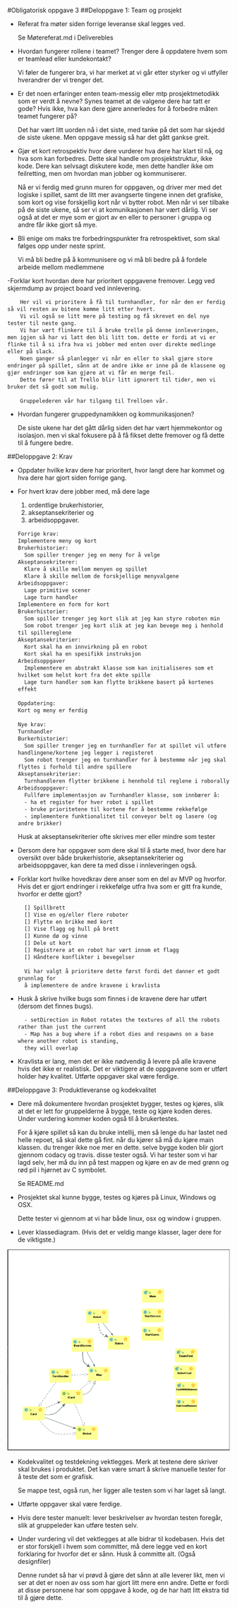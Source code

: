 #Obligatorisk oppgave 3 
##Deloppgave 1: Team og prosjekt
- Referat fra møter siden forrige leveranse skal legges ved.
    
    
    Se Møtereferat.md i Deliverebles
    
- Hvordan fungerer rollene i teamet? Trenger dere å oppdatere hvem som er teamlead eller kundekontakt?


    Vi føler de fungerer bra, vi har merket at vi går etter styrker og vi
    utfyller hverandrer der vi trenger det.
    
- Er det noen erfaringer enten team-messig eller mtp prosjektmetodikk som er verdt å nevne? Synes teamet at de valgene dere har tatt er gode? Hvis ikke, hva kan dere gjøre annerledes for å forbedre måten teamet fungerer på?


    Det har vært litt uorden nå i det siste, med tanke på det som har skjedd de siste ukene.
    Men oppgave messig så har det gått gankse greit. 
    
- Gjør et kort retrospektiv hvor dere vurderer hva dere har klart til nå, og hva som kan forbedres. Dette skal handle om prosjektstruktur, ikke kode. Dere kan selvsagt diskutere kode, men dette handler ikke om feilretting, men om hvordan man jobber og kommuniserer.


    Nå er vi ferdig med grunn muren for oppgaven, og driver mer med det logiske i spillet, samt de litt mer avangserte tingene innen det grafiske, som kort og vise forskjellig kort når vi bytter robot. Men når vi ser tilbake på de siste ukene,
    så ser vi at komunikasjonen har vært dårlig. Vi ser også at det er mye som er gjort av en eller to personer i gruppa og andre får ikke gjort så mye.
    
- Bli enige om maks tre forbedringspunkter fra retrospektivet, som skal følges opp under neste sprint.

    
    Vi må bli bedre på å kommunisere
    og vi må bli bedre på å fordele arbeide mellom medlemmene
        
-Forklar kort hvordan dere har prioritert oppgavene fremover. Legg ved skjermdump av project board ved innlevering.

        Her vil vi prioritere å få til turnhandler, for når den er ferdig så vil resten av bitene komme litt etter hvert.
        Vi vil også se litt mere på testing og få skrevet en del nye tester til neste gang. 
        Vi har vært flinkere til å bruke trelle på denne innleveringen, men igjen så har vi latt den bli litt tom. dette er fordi at vi er flinke til å si ifra hva vi jobber med enten over direkte medlinge eller på slack. 
        Noen ganger så planlegger vi når en eller to skal gjøre store endringer på spillet, sånn at de andre ikke er inne på de klassene og gjør endringer som kan gjøre at vi får en merge feil. 
        Dette fører til at Trello blir litt ignorert til tider, men vi bruker det så godt som mulig.
        
        Gruppelederen vår har tilgang til Trelloen vår.
    
- Hvordan fungerer gruppedynamikken og kommunikasjonen?


    De siste ukene har det gått dårlig siden det har vært hjemmekontor og isolasjon. men vi skal fokusere på å få fikset dette fremover og få dette til å fungere bedre. 

##Deloppgave 2: Krav
- Oppdater hvilke krav dere har prioritert, hvor langt dere har kommet og hva dere har gjort siden forrige gang.
- For hvert krav dere jobber med, må dere lage
    1) ordentlige brukerhistorier, 
    2) akseptansekriterier og 
    3) arbeidsoppgaver.
    
      Forrige krav:
      Implementere meny og kort
      Brukerhistorier:
        Som spiller trenger jeg en meny for å velge 
      Akseptansekriterer:
        Klare å skille mellom menyen og spillet
        Klare å skille mellom de forskjellige menyvalgene 
      Arbeidsoppgaver:
        Lage primitive scener
        Lage turn handler
      Implementere en form for kort
      Brukerhistorier:
        Som spiller trenger jeg kort slik at jeg kan styre roboten min
        Som robot trenger jeg kort slik at jeg kan bevege meg i henhold til spillereglene
      Akseptansekriterier:
        Kort skal ha en innvirkning på en robot
        Kort skal ha en spesifikk instruksjon
      Arbeidsoppgaver
        Implementere en abstrakt klasse som kan initialiseres som et hvilket som helst kort fra det ekte spille
        Lage turn handler som kan flytte brikkene basert på kortenes effekt
        
      Oppdatering: 
      Kort og meny er ferdig
      
      Nye krav:
      Turnhandler
      Burkerhistorier:
        Som spiller trenger jeg en turnhandler for at spillet vil utføre handlingene/kortene jeg legger i registeret
        Som robot trenger jeg en turnhandler for å bestemme når jeg skal flyttes i forhold til andre spillere
      Akseptansekriterier:
        Turnhandleren flytter brikkene i hennhold til reglene i roborally
      Arbeidsoppgaver:
        Fullføre implementasjon av Turnhandler klasse, som innbærer å:
        - ha et register for hver robot i spillet
        - bruke prioritetene til kortene for å bestemme rekkefølge
        - implementere funktionalitet til conveyor belt og lasere (og andre brikker)
        
        
        
    
  Husk at akseptansekriterier ofte skrives mer eller mindre som tester
- Dersom dere har oppgaver som dere skal til å starte med, hvor dere har oversikt over både brukerhistorie, akseptansekriterier og arbeidsoppgaver, kan dere ta med disse i innleveringen også.
- Forklar kort hvilke hovedkrav dere anser som en del av MVP og hvorfor. Hvis
 det er gjort endringer i rekkefølge utfra hva som er gitt fra kunde, hvorfor er dette gjort?
    
        [] Spillbrett
        [] Vise en og/eller flere roboter
        [] Flytte en brikke med kort
        [] Vise flagg og hull på brett
        [] Kunne dø og vinne
        [] Dele ut kort
        [] Registrere at en robot har vært innom et flagg
        [] Håndtere konflikter i bevegelser
        
        Vi har valgt å prioritere dette først fordi det danner et godt grunnlag for
        å implementere de andre kravene i kravlista
 
- Husk å skrive hvilke bugs som finnes i de kravene dere har utført (dersom det finnes bugs). 

        - setDirection in Robot rotates the textures of all the robots rather than just the current
        - Map has a bug where if a robot dies and respawns on a base where another robot is standing,
        they will overlap
        
- Kravlista er lang, men det er ikke nødvendig å levere på alle kravene hvis det ikke er realistisk. Det er viktigere at de oppgavene som er utført holder høy kvalitet. Utførte oppgaver skal være ferdige.

##Deloppgave 3: Produktleveranse og kodekvalitet
- Dere må dokumentere hvordan prosjektet bygger, testes og kjøres, slik at det er lett for gruppelderne å bygge, teste og kjøre koden deres. Under vurdering kommer koden også til å brukertestes.


    For å kjøre spillet så kan du bruke intellij, men så lenge du har lastet ned helle repoet, så skal dette gå fint. når du kjører så må du kjøre main klassen. du trenger ikke noe mer en dette. selve bygge koden blir gjort gjennom codacy og travis. disse tester også.
    Vi har tester som vi har lagd selv, her må du inn på test mappen og kjøre en av de med grønn og rød pil i hjørnet av C symbolet.
    
    Se README.md
    
    
- Prosjektet skal kunne bygge, testes og kjøres på Linux, Windows og OSX.

    
    Dette tester vi gjennom at vi har både linux, osx og window i gruppen.
    
- Lever klassediagram. (Hvis det er veldig mange klasser, lager dere for de viktigste.)

![](oblig3UML.png)

- Kodekvalitet og testdekning vektlegges. Merk at testene dere skriver skal brukes i produktet. Det kan være smart å skrive manuelle tester for å teste det som er grafisk.


    Se mappe test, også run, her ligger alle testen som vi har laget så langt.

- Utførte oppgaver skal være ferdige.

- Hvis dere tester manuelt: lever beskrivelser av hvordan testen foregår, slik at gruppeleder kan utføre testen selv.

- Under vurdering vil det vektlegges at alle bidrar til kodebasen. Hvis det er stor forskjell i hvem som committer, må dere legge ved en kort forklaring for hvorfor det er sånn. Husk å committe alt. (Også designfiler)


    Denne rundet så har vi prøvd å gjøre det sånn at alle leverer likt, men vi ser at det er noen av oss som har gjort litt mere enn andre. Dette er fordi at disse personene har som oppgave å kode, og de har hatt litt ekstra tid til å gjøre dette. 